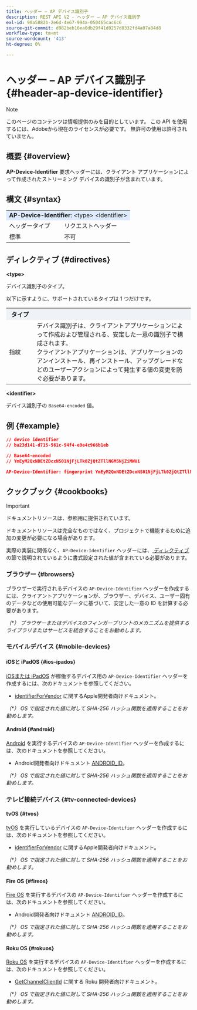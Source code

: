 ```yaml
---
title: ヘッダー – AP デバイス識別子
description: REST API V2 - ヘッダー – AP デバイス識別子
exl-id: 90a5882b-2e6d-4e67-994a-050465cac6c6
source-git-commit: d982beb16ea0db29f41d0257d8332fd4a07a84d8
workflow-type: tm+mt
source-wordcount: '413'
ht-degree: 0%

---
```


# ヘッダー – AP デバイス識別子 {#header-ap-device-identifier}

>[!NOTE]
>
> このページのコンテンツは情報提供のみを目的としています。 この API を使用するには、Adobeから現在のライセンスが必要です。 無許可の使用は許可されていません。

## 概要 {#overview}

<b>AP-Device-Identifier</b> 要求ヘッダーには、クライアント アプリケーションによって作成されたストリーミング デバイスの識別子が含まれています。

## 構文 {#syntax}

<table>
   <tr>
      <td style="background-color: #DEEBFF;" colspan="2"><b>AP-Device-Identifier</b>: &lt;type&gt; &lt;identifier&gt;</td>
   </tr>
   <tr>
      <td>ヘッダータイプ</td>
      <td>リクエストヘッダー</td>
   </tr>
   <tr>
      <td>標準</td>
      <td>不可</td>
   </tr>
</table>

## ディレクティブ {#directives}

<b>&lt;type></b>

デバイス識別子のタイプ。

以下に示すように、サポートされているタイプは 1 つだけです。

<table>
   <tr>
      <th style="background-color: #EFF2F7; width: 15%;">タイプ</th>
      <th style="background-color: #EFF2F7;"></th>
   </tr>
   <tr>
      <td>指紋</td>
      <td>
            デバイス識別子は、クライアントアプリケーションによって作成および管理される、安定した一意の識別子で構成されます。
            <br/>
            クライアントアプリケーションは、アプリケーションのアンインストール、再インストール、アップグレードなどのユーザーアクションによって発生する値の変更を防ぐ必要があります。
      </td>
   </tr>
</table>


<b>&lt;identifier></b>

デバイス識別子の `Base64-encoded` 値。

## 例 {#example}

```JSON
// device identifier
// ba23d141-d715-561c-94f4-e9e4c966b1eb

// Base64-encoded
// YmEyM2QxNDEtZDcxNS01NjFjLTk0ZjQtZTllNGM5NjZiMWVi

AP-Device-Identifier: fingerprint YmEyM2QxNDEtZDcxNS01NjFjLTk0ZjQtZTllNGM5NjZiMWVi
```

## クックブック {#cookbooks}

>[!IMPORTANT]
>
> ドキュメントリソースは、参照用に提供されています。
>
> ドキュメントリソースは完全なものではなく、プロジェクトで機能するために追加の変更が必要になる場合があります。
> 
> 実際の実装に関係なく、`AP-Device-Identifier` ヘッダーには、[ ディレクティブ ](#directives) の節で説明されているように書式設定された値が含まれている必要があります。

### ブラウザー {#browsers}

ブラウザーで実行されるデバイスの `AP-Device-Identifier` ヘッダーを作成するには、クライアントアプリケーションが、ブラウザー、デバイス、ユーザー固有のデータなどの使用可能なデータに基づいて、安定した一意の ID を計算する必要があります。

_（*） ブラウザーまたはデバイスのフィンガープリントのメカニズムを提供するライブラリまたはサービスを統合することをお勧めします。_

### モバイルデバイス {#mobile-devices}

#### iOSと iPadOS {#ios-ipados}

[iOSまたは iPadOS](https://developer.apple.com/documentation/ios-ipados-release-notes) が稼働するデバイス用の `AP-Device-Identifier` ヘッダーを作成するには、次のドキュメントを参照してください。

* [identifierForVendor](https://developer.apple.com/documentation/uikit/uidevice/1620059-identifierforvendor) に関するApple開発者向けドキュメント。

_（*） OS で指定された値に対して SHA-256 ハッシュ関数を適用することをお勧めします。_

#### Android {#android}

[Android](https://developer.android.com/about/versions) を実行するデバイスの `AP-Device-Identifier` ヘッダーを作成するには、次のドキュメントを参照してください。

* Android開発者向けドキュメント [ANDROID_ID](https://developer.android.com/reference/android/provider/Settings.Secure#ANDROID_ID)。

_（*） OS で指定された値に対して SHA-256 ハッシュ関数を適用することをお勧めします。_

### テレビ接続デバイス {#tv-connected-devices}

#### tvOS {#tvos}

[tvOS](https://developer.apple.com/documentation/tvos-release-notes) を実行しているデバイスの `AP-Device-Identifier` ヘッダーを作成するには、次のドキュメントを参照してください。

* [identifierForVendor](https://developer.apple.com/documentation/uikit/uidevice/1620059-identifierforvendor) に関するApple開発者向けドキュメント。

_（*） OS で指定された値に対して SHA-256 ハッシュ関数を適用することをお勧めします。_

#### Fire OS {#fireos}

[Fire OS](https://developer.amazon.com/docs/fire-tv/fire-os-overview.html) を実行するデバイスの `AP-Device-Identifier` ヘッダーを作成するには、次のドキュメントを参照してください。

* Android開発者向けドキュメント [ANDROID_ID](https://developer.android.com/reference/android/provider/Settings.Secure#ANDROID_ID)。

_（*） OS で指定された値に対して SHA-256 ハッシュ関数を適用することをお勧めします。_

#### Roku OS {#rokuos}

[Roku OS](https://developer.roku.com/docs/developer-program/release-notes/roku-os-release-notes.md) を実行するデバイスの `AP-Device-Identifier` ヘッダーを作成するには、次のドキュメントを参照してください。

* [GetChannelClientId](https://developer.roku.com/docs/references/brightscript/interfaces/ifdeviceinfo.md#getchannelclientid-as-string) に関する Roku 開発者向けドキュメント。

_（*） OS で指定された値に対して SHA-256 ハッシュ関数を適用することをお勧めします。_
